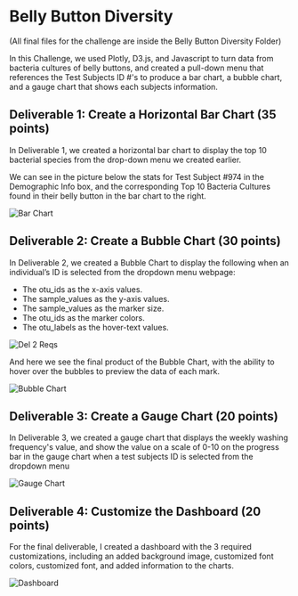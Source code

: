 # Belly Button Diversity

(All final files for the challenge are inside the Belly Button Diversity Folder)

In this Challenge, we used Plotly, D3.js, and Javascript to turn data from bacteria cultures of belly buttons, and created a pull-down menu that references the Test Subjects ID #'s to produce a bar chart, a bubble chart, and a gauge chart that shows each subjects information.

## Deliverable 1: Create a Horizontal Bar Chart (35 points)
In Deliverable 1, we created a horizontal bar chart to display the top 10 bacterial species from the drop-down menu we created earlier.

We can see in the picture below the stats for Test Subject #974 in the Demographic Info box, and the corresponding Top 10 Bacteria Cultures found in their belly button in the bar chart to the right.

![Bar Chart](https://user-images.githubusercontent.com/103979087/190552763-54d062cc-12da-4bf3-bd5e-3f3232dc3dac.png)


## Deliverable 2: Create a Bubble Chart (30 points)
In Deliverable 2, we created a Bubble Chart to display the following when an individual’s ID is selected from the dropdown menu webpage:
- The otu_ids as the x-axis values.
- The sample_values as the y-axis values.
- The sample_values as the marker size.
- The otu_ids as the marker colors.
- The otu_labels as the hover-text values.

![Del  2 Reqs](https://user-images.githubusercontent.com/103979087/190553159-f78b80fe-4458-49a4-8a45-64794d12c7bb.png)

And here we see the final product of the Bubble Chart, with the ability to hover over the bubbles to preview the data of each mark.

![Bubble Chart](https://user-images.githubusercontent.com/103979087/190553343-bcc9fed8-0c56-4081-ae7f-683a899fc7a1.png)

## Deliverable 3: Create a Gauge Chart (20 points)

In Deliverable 3, we created a gauge chart that displays the weekly washing frequency's value, and show the value on a scale of 0-10 on the progress bar in the gauge chart when a test subjects ID is selected from the dropdown menu

![Gauge Chart](https://user-images.githubusercontent.com/103979087/190553719-189acf48-1b9b-40ef-96d7-128179fc122d.png)

## Deliverable 4: Customize the Dashboard (20 points)
For the final deliverable, I created a dashboard with the 3 required customizations, including an added background image, customized font colors, customized font, and added information to the charts.

![Dashboard](https://user-images.githubusercontent.com/103979087/190554106-396e4d82-672d-4129-bafb-5bc860ffcd62.png)


